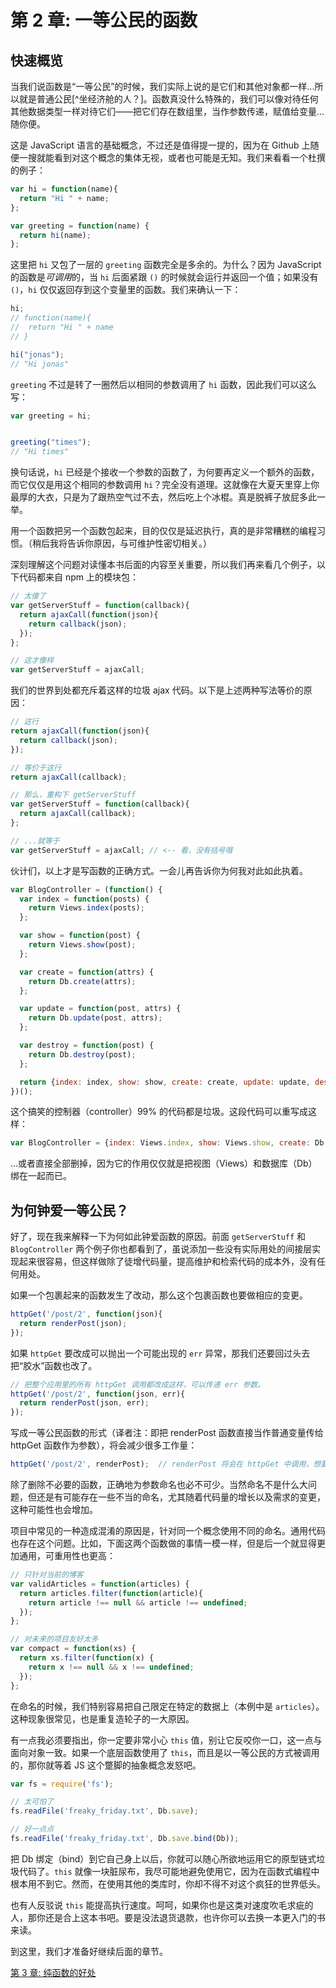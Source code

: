 # 第 2 章: 一等公民的函数

## 快速概览
当我们说函数是“一等公民”的时候，我们实际上说的是它们和其他对象都一样...所以就是普通公民[^坐经济舱的人？]。函数真没什么特殊的，我们可以像对待任何其他数据类型一样对待它们——把它们存在数组里，当作参数传递，赋值给变量...随你便。

这是 JavaScript 语言的基础概念，不过还是值得提一提的，因为在 Github 上随便一搜就能看到对这个概念的集体无视，或者也可能是无知。我们来看看一个杜撰的例子：

```js
var hi = function(name){
  return "Hi " + name;
};

var greeting = function(name) {
  return hi(name);
};
```

这里把 `hi` 又包了一层的 `greeting` 函数完全是多余的。为什么？因为 JavaScript 的函数是*可调用*的，当 `hi` 后面紧跟 `()` 的时候就会运行并返回一个值；如果没有 `()`，`hi` 仅仅返回存到这个变量里的函数。我们来确认一下：

```js
hi;
// function(name){
//  return "Hi " + name
// }

hi("jonas");
// "Hi jonas"
```

`greeting` 不过是转了一圈然后以相同的参数调用了 `hi` 函数，因此我们可以这么写：

```js
var greeting = hi;


greeting("times");
// "Hi times"
```

换句话说，`hi` 已经是个接收一个参数的函数了，为何要再定义一个额外的函数，而它仅仅是用这个相同的参数调用 `hi`？完全没有道理。这就像在大夏天里穿上你最厚的大衣，只是为了跟热空气过不去，然后吃上个冰棍。真是脱裤子放屁多此一举。

用一个函数把另一个函数包起来，目的仅仅是延迟执行，真的是非常糟糕的编程习惯。（稍后我将告诉你原因，与可维护性密切相关。）

深刻理解这个问题对读懂本书后面的内容至关重要，所以我们再来看几个例子，以下代码都来自 npm 上的模块包：

```js
// 太傻了
var getServerStuff = function(callback){
  return ajaxCall(function(json){
    return callback(json);
  });
};

// 这才像样
var getServerStuff = ajaxCall;
```

我们的世界到处都充斥着这样的垃圾 ajax 代码。以下是上述两种写法等价的原因：

```js
// 这行
return ajaxCall(function(json){
  return callback(json);
});

// 等价于这行
return ajaxCall(callback);

// 那么，重构下 getServerStuff
var getServerStuff = function(callback){
  return ajaxCall(callback);
};

// ...就等于
var getServerStuff = ajaxCall; // <-- 看，没有括号哦
```

伙计们，以上才是写函数的正确方式。一会儿再告诉你为何我对此如此执着。

```js
var BlogController = (function() {
  var index = function(posts) {
    return Views.index(posts);
  };

  var show = function(post) {
    return Views.show(post);
  };

  var create = function(attrs) {
    return Db.create(attrs);
  };

  var update = function(post, attrs) {
    return Db.update(post, attrs);
  };

  var destroy = function(post) {
    return Db.destroy(post);
  };

  return {index: index, show: show, create: create, update: update, destroy: destroy};
})();
```

这个搞笑的控制器（controller）99% 的代码都是垃圾。这段代码可以重写成这样：

```js
var BlogController = {index: Views.index, show: Views.show, create: Db.create, update: Db.update, destroy: Db.destroy};
```

...或者直接全部删掉，因为它的作用仅仅就是把视图（Views）和数据库（Db）绑在一起而已。

## 为何钟爱一等公民？

好了，现在我来解释一下为何如此钟爱函数的原因。前面 `getServerStuff` 和 `BlogController` 两个例子你也都看到了，虽说添加一些没有实际用处的间接层实现起来很容易，但这样做除了徒增代码量，提高维护和检索代码的成本外，没有任何用处。

如果一个包裹起来的函数发生了改动，那么这个包裹函数也要做相应的变更。

```js
httpGet('/post/2', function(json){
  return renderPost(json);
});
```

如果 `httpGet` 要改成可以抛出一个可能出现的 `err` 异常，那我们还要回过头去把“胶水”函数也改了。

```js
// 把整个应用里的所有 httpGet 调用都改成这样，可以传递 err 参数。
httpGet('/post/2', function(json, err){
  return renderPost(json, err);
});
```

写成一等公民函数的形式（译者注：即把 renderPost 函数直接当作普通变量传给 httpGet 函数作为参数），将会减少很多工作量：

```js
httpGet('/post/2', renderPost);  // renderPost 将会在 httpGet 中调用，想要多少参数都行
```

除了删除不必要的函数，正确地为参数命名也必不可少。当然命名不是什么大问题，但还是有可能存在一些不当的命名，尤其随着代码量的增长以及需求的变更，这种可能性也会增加。

项目中常见的一种造成混淆的原因是，针对同一个概念使用不同的命名。通用代码也存在这个问题。比如，下面这两个函数做的事情一模一样，但是后一个就显得更加通用，可重用性也更高：

```js
// 只针对当前的博客
var validArticles = function(articles) {
  return articles.filter(function(article){
    return article !== null && article !== undefined;
  });
};

// 对未来的项目友好太多
var compact = function(xs) {
  return xs.filter(function(x) {
    return x !== null && x !== undefined;
  });
};
```

在命名的时候，我们特别容易把自己限定在特定的数据上（本例中是 `articles`）。这种现象很常见，也是重复造轮子的一大原因。

有一点我必须要指出，你一定要非常小心 `this` 值，别让它反咬你一口，这一点与面向对象一致。如果一个底层函数使用了 `this`，而且是以一等公民的方式被调用的，那你就等着 JS 这个蹩脚的抽象概念发怒吧。

```js
var fs = require('fs');

// 太可怕了
fs.readFile('freaky_friday.txt', Db.save);

// 好一点点
fs.readFile('freaky_friday.txt', Db.save.bind(Db));

```

把 Db 绑定（bind）到它自己身上以后，你就可以随心所欲地运用它的原型链式垃圾代码了。`this` 就像一块脏尿布，我尽可能地避免使用它，因为在函数式编程中根本用不到它。然而，在使用其他的类库时，你却不得不对这个疯狂的世界低头。

也有人反驳说 `this` 能提高执行速度。呵呵，如果你也是这类对速度吹毛求疵的人，那你还是合上这本书吧。要是没法退货退款，也许你可以去换一本更入门的书来读。

到这里，我们才准备好继续后面的章节。

[第 3 章: 纯函数的好处](ch3.md)
